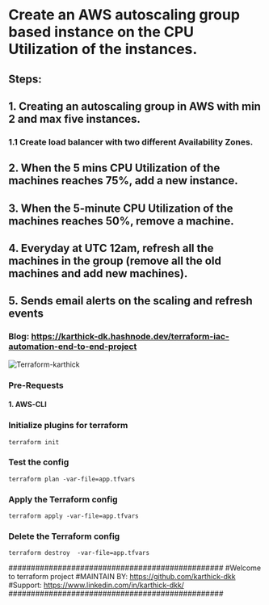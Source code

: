 # Create an AWS autoscaling group based instance on the CPU Utilization  of the instances. 

## Steps: 
## 1. Creating an autoscaling group in AWS with min 2 and max five instances. 

### 1.1 Create load balancer with two different Availability Zones.

## 2. When the 5 mins CPU Utilization of the machines reaches 75%, add a new instance.

## 3. When the 5-minute CPU Utilization of the machines reaches 50%, remove a machine.

## 4. Everyday at UTC 12am, refresh all the machines in the group (remove all the old machines and add new machines).

## 5. Sends email alerts on the scaling and refresh events
### Blog: https://karthick-dk.hashnode.dev/terraform-iac-automation-end-to-end-project

![Terraform-karthick](https://github.com/karthick-dkk/Terraform/assets/128692563/675fef15-5710-4952-8056-d61b28e659c4)


### Pre-Requests
#### 1. AWS-CLI

### Initialize plugins for terraform 
```
terraform init
```
### Test the config
```
terraform plan -var-file=app.tfvars
```

### Apply the Terraform  config
```
terraform apply -var-file=app.tfvars
```
### Delete the Terraform config
```
terraform destroy  -var-file=app.tfvars
```


################################################
#Welcome to terraform project
#MAINTAIN BY: https://github.com/karthick-dkk
#Support: https://www.linkedin.com/in/karthick-dkk/
################################################